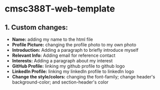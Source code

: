 # cmsc388T-web-template
## 1. Custom changes: 
- **Name:** adding my name to the html file
- **Profile Picture:** changing the profile photo to my own photo
- **Introduction:** Adding a paragraph to briefly introduce myself 
- **Relevant Info:** Adding email for reference contact 
- **Interests:** Adding a paragraph about my interest
- **GitHub Profile:** linking my github profile to github logo
- **LinkedIn Profile:** linking my linkedIn profile to linkedIn logo
- **Change the style/colors:** changing the font-family; change header's background-color; and section-header's color
